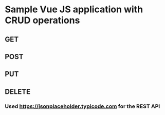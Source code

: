 # Sample Vue JS application with CRUD operations

## GET
## POST
## PUT
## DELETE

### Used https://jsonplaceholder.typicode.com for the REST API